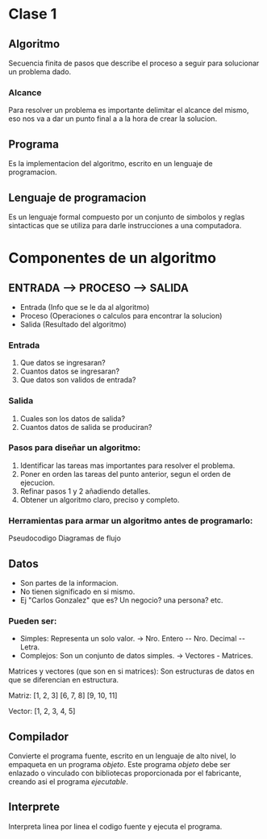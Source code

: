 # Clase 1

## Algoritmo

Secuencia finita de pasos que describe el proceso a seguir para solucionar un problema dado.

### Alcance

Para resolver un problema es importante delimitar el alcance del mismo, eso nos va a dar un punto final a a la hora de crear la solucion.

## Programa

Es la implementacion del algoritmo, escrito en un lenguaje de programacion.

## Lenguaje de programacion

Es un lenguaje formal compuesto por un conjunto de simbolos y reglas sintacticas que se utiliza para darle instrucciones a una computadora.

# Componentes de un algoritmo

## ENTRADA --> PROCESO --> SALIDA

* Entrada (Info que se le da al algoritmo)
* Proceso (Operaciones o calculos para encontrar la solucion)
* Salida (Resultado del algoritmo)

### Entrada

1. Que datos se ingresaran?
2. Cuantos datos se ingresaran?
3. Que datos son validos de entrada?

### Salida

1. Cuales son los datos de salida?
2. Cuantos datos de salida se produciran?

### Pasos para diseñar un algoritmo:

1. Identificar las tareas mas importantes para resolver el problema.
2. Poner en orden las tareas del punto anterior, segun el orden de ejecucion.
3. Refinar pasos 1 y 2 añadiendo detalles.
4. Obtener un algoritmo claro, preciso y completo.

### Herramientas para armar un algoritmo antes de programarlo:

Pseudocodigo
Diagramas de flujo

## Datos

* Son partes de la informacion.
* No tienen significado en si mismo.
* Ej "Carlos Gonzalez" que es? Un negocio? una persona? etc.

### Pueden ser:

* Simples: Representa un solo valor. -> Nro. Entero -- Nro. Decimal -- Letra.
* Complejos: Son un conjunto de datos simples. -> Vectores - Matrices.

Matrices y vectores (que son en si matrices): Son estructuras de datos en que se diferencian en estructura.

Matriz:
[1, 2, 3]
[6, 7, 8]
[9, 10, 11]

Vector:
[1, 2, 3, 4, 5]

## Compilador

Convierte el programa fuente, escrito en un lenguaje de alto nivel, lo empaqueta en un programa *objeto*.
Este programa *objeto* debe ser enlazado o vinculado con bibliotecas proporcionada por el fabricante, creando asi el programa *ejecutable*.

## Interprete

Interpreta linea por linea el codigo fuente y ejecuta el programa. 
